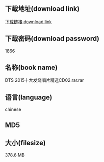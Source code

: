## 下载地址(download link)
[下载链接 download link](https://tutu365.netlify.app/?s=DTS+2015%E5%8D%81%E5%A4%A7%E5%8F%91%E7%83%A7%E5%94%B1%E7%89%87%E7%B2%BE%E9%80%89CD02.rar)

## 下载密码(download password)
1866

## 名称(book name)
DTS 2015十大发烧唱片精选CD02.rar.rar

## 语言(language)
chinese

## MD5


## 大小(filesize)
378.6 MB
